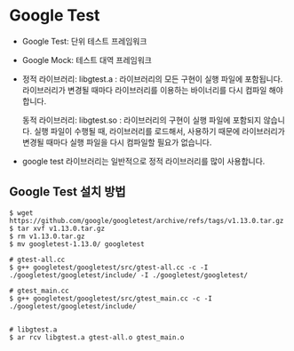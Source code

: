 # Google Test
- Google Test: 단위 테스트 프레임워크
- Google Mock: 테스트 대역 프레임워크

- 정적 라이브러리: libgtest.a
  : 라이브러리의 모든 구현이 실행 파일에 포함됩니다.
    라이브러리가 변경될 때마다 라이브러리를 이용하는 바이너리를 다시 컴파일 해야 합니다.

  동적 라이브러리: libgtest.so
  : 라이브러리의 구현이 실행 파일에 포함되지 않습니다.
    실행 파일이 수행될 때, 라이브러리를 로드해서, 사용하기 때문에
    라이브러리가 변경될 때마다 실행 파일을 다시 컴파일할 필요가 없습니다.
- google test 라이브러리는 일반적으로 정적 라이브러리를 많이 사용합니다.


## Google Test 설치 방법
```
$ wget https://github.com/google/googletest/archive/refs/tags/v1.13.0.tar.gz
$ tar xvf v1.13.0.tar.gz
$ rm v1.13.0.tar.gz
$ mv googletest-1.13.0/ googletest

# gtest-all.cc
$ g++ googletest/googletest/src/gtest-all.cc -c -I ./googletest/googletest/include/ -I ./googletest/googletest/

# gtest_main.cc
$ g++ googletest/googletest/src/gtest_main.cc -c -I ./googletest/googletest/include/


# libgtest.a
$ ar rcv libgtest.a gtest-all.o gtest_main.o

```
